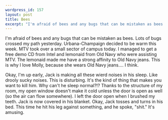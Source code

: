 ```yaml
--- 
wordpress_id: 157
layout: post
title: Bees
excerpt: "I'm afraid of bees and any bugs that can be mistaken as bees.  Lots of bugs crossed my path yesterday.  Urbana-Champaign decided to be warm this week.  MTV took over a small sector of campus today.  I managed to get a free demo CD from Intel and lemonaide form Old Navy who were assisting MTV.  The lemonaide made me have a strong affinity to Old Navy jeans.  This is why I love Molly, because she wears Old Navy jeans.... I think.<p>Okay, I'm up early, Jack is making all these wierd noises in his sleep.  Like drooly sucky noises.  This is disturbing.  It's the kind of thing that makes you want to kill him.  Why can't he sleep normal?!?  Thanks to the structure of my room, my open window doesn't make it cold unless the door is open as well (so the air can flow somewhere).  I left the door open when I brushed my teeth.  Jack is now covered in his blanket.  Okay, Jack tosses and turns in his bed.  This time he hit his leg against something, and he spoke, \"shit.\"  It's amusing.  "
---
```

I'm afraid of bees and any bugs that can be mistaken as bees.  Lots of bugs crossed my path yesterday.  Urbana-Champaign decided to be warm this week.  MTV took over a small sector of campus today.  I managed to get a free demo CD from Intel and lemonaid from Old Navy who were assisting MTV.  The lemonaid made me have a strong affinity to Old Navy jeans.  This is why I love Molly, because she wears Old Navy jeans.... I think.<p>Okay, I'm up early, Jack is making all these wierd noises in his sleep.  Like drooly sucky noises.  This is disturbing.  It's the kind of thing that makes you want to kill him.  Why can't he sleep normal?!?  Thanks to the structure of my room, my open window doesn't make it cold unless the door is open as well (so the air can flow somewhere).  I left the door open when I brushed my teeth.  Jack is now covered in his blanket.  Okay, Jack tosses and turns in his bed.  This time he hit his leg against something, and he spoke, "shit."  It's amusing.  
